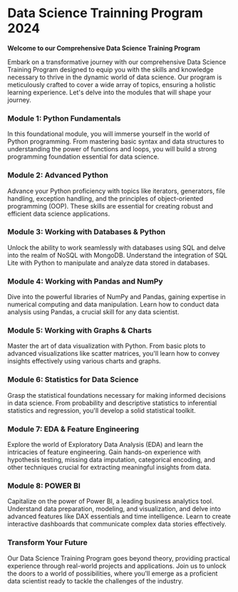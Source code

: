 # Data Science Trainning Program 2024


**Welcome to our Comprehensive Data Science Training Program**

Embark on a transformative journey with our comprehensive Data Science Training Program designed to equip you with the skills and knowledge necessary to thrive in the dynamic world of data science. Our program is meticulously crafted to cover a wide array of topics, ensuring a holistic learning experience. Let's delve into the modules that will shape your journey.

### Module 1: Python Fundamentals

In this foundational module, you will immerse yourself in the world of Python programming. From mastering basic syntax and data structures to understanding the power of functions and loops, you will build a strong programming foundation essential for data science.

### Module 2: Advanced Python

Advance your Python proficiency with topics like iterators, generators, file handling, exception handling, and the principles of object-oriented programming (OOP). These skills are essential for creating robust and efficient data science applications.

### Module 3: Working with Databases & Python

Unlock the ability to work seamlessly with databases using SQL and delve into the realm of NoSQL with MongoDB. Understand the integration of SQL Lite with Python to manipulate and analyze data stored in databases.

### Module 4: Working with Pandas and NumPy

Dive into the powerful libraries of NumPy and Pandas, gaining expertise in numerical computing and data manipulation. Learn how to conduct data analysis using Pandas, a crucial skill for any data scientist.

### Module 5: Working with Graphs & Charts

Master the art of data visualization with Python. From basic plots to advanced visualizations like scatter matrices, you'll learn how to convey insights effectively using various charts and graphs.

### Module 6: Statistics for Data Science

Grasp the statistical foundations necessary for making informed decisions in data science. From probability and descriptive statistics to inferential statistics and regression, you'll develop a solid statistical toolkit.

### Module 7: EDA & Feature Engineering

Explore the world of Exploratory Data Analysis (EDA) and learn the intricacies of feature engineering. Gain hands-on experience with hypothesis testing, missing data imputation, categorical encoding, and other techniques crucial for extracting meaningful insights from data.

### Module 8: POWER BI

Capitalize on the power of Power BI, a leading business analytics tool. Understand data preparation, modeling, and visualization, and delve into advanced features like DAX essentials and time intelligence. Learn to create interactive dashboards that communicate complex data stories effectively.

### Transform Your Future

Our Data Science Training Program goes beyond theory, providing practical experience through real-world projects and applications. Join us to unlock the doors to a world of possibilities, where you'll emerge as a proficient data scientist ready to tackle the challenges of the industry.
